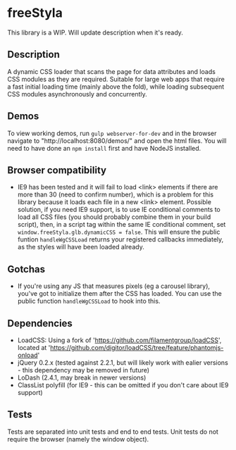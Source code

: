 # freeStyla
This library is a WIP. Will update description when it's ready.

## Description
A dynamic CSS loader that scans the page for data attributes and loads CSS modules as they are required. Suitable for large web apps that require a fast initial loading time (mainly above the fold), while loading subsequent CSS modules asynchronously and concurrently.

## Demos
To view working demos, run `gulp webserver-for-dev` and in the browser navigate to "http://localhost:8080/demos/" and open the html files.
You will need to have done an `npm install` first and have NodeJS installed.

## Browser compatibility
- IE9 has been tested and it will fail to load &lt;link&gt; elements if there are more than 30 (need to confirm number), which is a problem for this library because it loads each file in a new &lt;link&gt; element. Possible solution, if you need IE9 support, is to use IE conditional comments to load all CSS files (you should probably combine them in your build script), then, in a script tag within the same IE conditional comment, set `window.freeStyla.glb.dynamicCSS = false`. This will ensure the public funtion `handleWgCSSLoad` returns your registered callbacks immediately, as the styles will have been loaded already.

## Gotchas
- If you're using any JS that measures pixels (eg a carousel library), you've got to initialize them after the CSS has loaded. You can use the public function `handleWgCSSLoad` to hook into this.

## Dependencies
- LoadCSS: Using a fork of 'https://github.com/filamentgroup/loadCSS', located at 'https://github.com/digitor/loadCSS/tree/feature/phantomjs-onload'
- jQuery 0.2.x (tested against 2.2.1, but will likely work with ealier versions - this dependency may be removed in future)
- LoDash (2.4.1, may break in newer versions)
- ClassList polyfill (for IE9 - this can be omitted if you don't care about IE9 support)


## Tests
Tests are separated into unit tests and end to end tests. Unit tests do not require the browser (namely the window object).